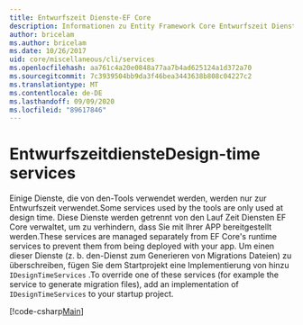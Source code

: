 ```yaml
---
title: Entwurfszeit Dienste-EF Core
description: Informationen zu Entity Framework Core Entwurfszeit Diensten
author: bricelam
ms.author: bricelam
ms.date: 10/26/2017
uid: core/miscellaneous/cli/services
ms.openlocfilehash: aa761c4a20e0848a77aa7b4ad625124a1d372a70
ms.sourcegitcommit: 7c3939504bb9da3f46bea3443638b808c04227c2
ms.translationtype: MT
ms.contentlocale: de-DE
ms.lasthandoff: 09/09/2020
ms.locfileid: "89617846"
---
```

# <a name="design-time-services"></a><span data-ttu-id="8fe0c-103">Entwurfszeitdienste</span><span class="sxs-lookup"><span data-stu-id="8fe0c-103">Design-time services</span></span>

<span data-ttu-id="8fe0c-104">Einige Dienste, die von den-Tools verwendet werden, werden nur zur Entwurfszeit verwendet.</span><span class="sxs-lookup"><span data-stu-id="8fe0c-104">Some services used by the tools are only used at design time.</span></span> <span data-ttu-id="8fe0c-105">Diese Dienste werden getrennt von den Lauf Zeit Diensten EF Core verwaltet, um zu verhindern, dass Sie mit Ihrer APP bereitgestellt werden.</span><span class="sxs-lookup"><span data-stu-id="8fe0c-105">These services are managed separately from EF Core's runtime services to prevent them from being deployed with your app.</span></span> <span data-ttu-id="8fe0c-106">Um einen dieser Dienste (z. b. den-Dienst zum Generieren von Migrations Dateien) zu überschreiben, fügen Sie dem Startprojekt eine Implementierung von hinzu `IDesignTimeServices` .</span><span class="sxs-lookup"><span data-stu-id="8fe0c-106">To override one of these services (for example the service to generate migration files), add an implementation of `IDesignTimeServices` to your startup project.</span></span>

[!code-csharp[Main](../../../../samples/core/Miscellaneous/CommandLine/DesignTimeServices.cs)]
